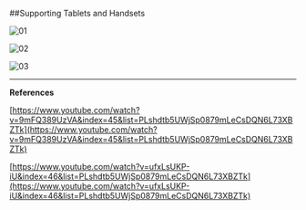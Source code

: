 ##Supporting Tablets and Handsets

![01](https://raw.githubusercontent.com/mhdr/AndroidSamples/master/034/images/New%20Resource%20File_001.png  "01")

![02](https://raw.githubusercontent.com/mhdr/AndroidSamples/master/034/images/Android%20Emulator%20-%20Nexus_5_API_25%3A5554_003.png  "02")

![03](https://raw.githubusercontent.com/mhdr/AndroidSamples/master/034/images/Android%20Emulator%20-%20Nexus_10_API_25%3A5554_002.png  "03")

***

**References**

[https://www.youtube.com/watch?v=9mFQ389UzVA&index=45&list=PLshdtb5UWjSp0879mLeCsDQN6L73XBZTk](https://www.youtube.com/watch?v=9mFQ389UzVA&index=45&list=PLshdtb5UWjSp0879mLeCsDQN6L73XBZTk) 

[https://www.youtube.com/watch?v=ufxLsUKP-iU&index=46&list=PLshdtb5UWjSp0879mLeCsDQN6L73XBZTk](https://www.youtube.com/watch?v=ufxLsUKP-iU&index=46&list=PLshdtb5UWjSp0879mLeCsDQN6L73XBZTk) 